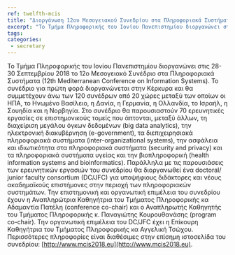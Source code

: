 ```yaml
---
ref: twelfth-mcis
title: "Διοργάνωση 12ου Μεσογειακού Συνεδρίου στα Πληροφοριακά Συστήματα (MCIS 2018) από το Τμήμα Πληροφορικής"
excerpt: "Το Τμήμα Πληροφορικής του Ιονίου Πανεπιστημίου διοργανώνει στις 28-30 Σεπτεμβρίου 2018 το 12ο Μεσογειακό Συνέδριο στα Πληροφοριακά Συστήματα (12th Mediterranean Conference on Information Systems). "
tags:
categories:
 - secretary
---
```


Το Τμήμα Πληροφορικής του Ιονίου Πανεπιστημίου διοργανώνει στις 28-30 Σεπτεμβρίου 2018 το 12ο Μεσογειακό Συνέδριο στα Πληροφοριακά Συστήματα (12th Mediterranean Conference on Information Systems). Το συνέδριο για πρώτη φορά διοργανώνεται στην Κέρκυρα και θα συμμετέχουν άνω των 120 συνέδρων από 20 χώρες μεταξύ των οποίων οι ΗΠΑ, το Ηνωμένο Βασίλειο, η Δανία, η Γερμανία, η Ολλανδία, το Ισραήλ, η Σουηδία και η Νορβηγία. Στο συνέδριο θα παρουσιαστούν 70 ερευνητικές εργασίες σε επιστημονικούς τομείς που άπτονται, μεταξύ άλλων, τη διαχείριση μεγάλου όγκων δεδομένων (big data analytics), την ηλεκτρονική διακυβέρνηση (e-government), τα διεπιχειρησιακά πληροφοριακά συστήματα (inter-organizational systems), την ασφάλεια και ιδιωτικότητα στα πληροφοριακά συστήματα (security and privacy) και τα πληροφοριακά συστήματα υγείας και την βιοπληροφορική (health information systems and bioinformatics). Παράλληλα με τις παρουσιάσεις των ερευνητικών εργασιών του συνεδρίου θα διοργανωθεί ένα doctoral/ junior faculty consortium (DC/JFC) για υποψήφιους διδάκτορες και νέους ακαδημαϊκούς επιστήμονες στην περιοχή των πληροφοριακών συστημάτων. Την επιστημονική και οργανωτική επιμέλεια του συνεδρίου έχουν η Αναπληρώτρια Καθηγήτρια του Τμήματος Πληροφορικής κα Αδαμαντία Πατέλη (conference co-chair) και ο Αναπληρωτής Καθηγητής του Τμήματος Πληροφορικής κ. Παναγιώτης Κουρουθανάσης (program co-chair). Την οργανωτική επιμέλεια του DC/JFC έχει η Επίκουρη Καθηγήτρια του Τμήματος Πληροφορικής κα Αγγελική Τσώχου. Περισσότερες πληροφορίες είναι διαθέσιμες στην επίσημη ιστοσελίδα του συνεδρίου: [http://www.mcis2018.eu](http://www.mcis2018.eu).